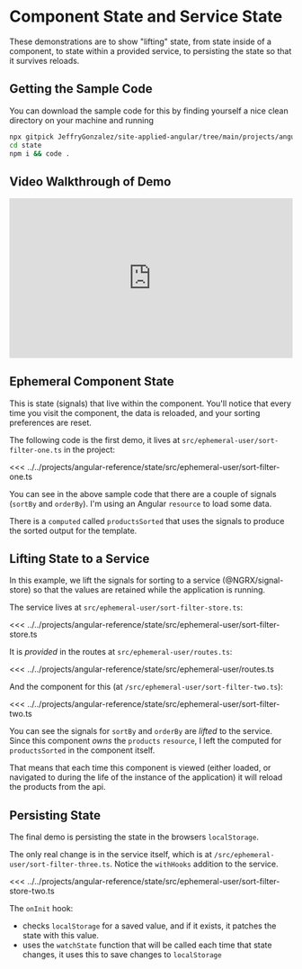 # Component State and Service State

These demonstrations are to show "lifting" state, from state inside of a component, to state within a provided service, to persisting the state so that it survives reloads.

## Getting the Sample Code

You can download the sample code for this by finding yourself a nice clean directory on your machine and running

```sh
npx gitpick JeffryGonzalez/site-applied-angular/tree/main/projects/angular-reference/state
cd state
npm i && code .
```

## Video Walkthrough of Demo

<div style="padding:56.25% 0 0 0;position:relative;"><iframe src="https://player.vimeo.com/video/1086041184?badge=0&amp;autopause=0&amp;player_id=0&amp;app_id=58479" frameborder="0" allow="autoplay; fullscreen; picture-in-picture; clipboard-write; encrypted-media" style="position:absolute;top:0;left:0;width:100%;height:100%;" title="Angular State - Component and Service"></iframe></div>

## Ephemeral Component State

This is state (signals) that live within the component. You'll notice that every time you visit the component, the data is reloaded, and your sorting preferences are reset.

The following code is the first demo, it lives at `src/ephemeral-user/sort-filter-one.ts` in the project:

<<< ../../projects/angular-reference/state/src/ephemeral-user/sort-filter-one.ts

You can see in the above sample code that there are a couple of signals (`sortBy` and `orderBy`). I'm using an Angular `resource` to load some data.

There is a `computed` called `productsSorted` that uses the signals to produce the sorted output for the template.

## Lifting State to a Service

In this example, we lift the signals for sorting to a service (@NGRX/signal-store) so that the values are retained while the application is running.

The service lives at `src/ephemeral-user/sort-filter-store.ts`:

<<< ../../projects/angular-reference/state/src/ephemeral-user/sort-filter-store.ts

It is *provided* in the routes at `src/ephemeral-user/routes.ts`:

<<< ../../projects/angular-reference/state/src/ephemeral-user/routes.ts

And the component for this (at `/src/ephemeral-user/sort-filter-two.ts`):

<<< ../../projects/angular-reference/state/src/ephemeral-user/sort-filter-two.ts

You can see the signals for `sortBy` and `orderBy` are *lifted* to the service. Since this component *owns* the `products` `resource`, I left the computed for `productsSorted` in the component itself.

That means that each time this component is viewed (either loaded, or navigated to during the life of the instance of the application) it will reload the products from the api.

## Persisting State

The final demo is persisting the state in the browsers `localStorage`. 

The only real change is in the service itself, which is at `/src/ephemeral-user/sort-filter-three.ts`.
Notice the `withHooks` addition to the service. 

<<< ../../projects/angular-reference/state/src/ephemeral-user/sort-filter-store-two.ts

The `onInit` hook:

- checks `localStorage` for a saved value, and if it exists, it patches the state with this value.
- uses the `watchState` function that will be called each time that state changes, it uses this to save changes to `localStorage`